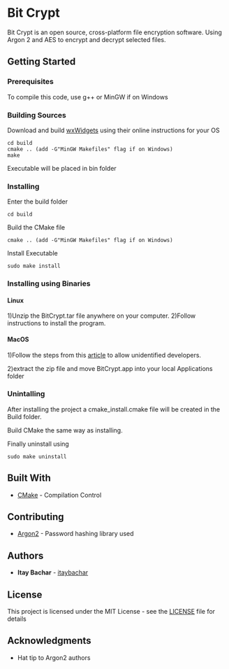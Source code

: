 # Bit Crypt

Bit Crypt is an open source, cross-platform file encryption software. Using Argon 2 and AES to encrypt and decrypt selected files.

## Getting Started

### Prerequisites

To compile this code, use g++ or MinGW if on Windows

### Building Sources

Download and build [wxWidgets](https://www.wxwidgets.org/downloads/) using their online instructions for your OS

```
cd build
cmake .. (add -G"MinGW Makefiles" flag if on Windows)
make
```
Executable will be placed in bin folder

### Installing


Enter the build folder

```
cd build
```

Build the CMake file

```
cmake .. (add -G"MinGW Makefiles" flag if on Windows)
```

Install Executable

```
sudo make install
```

### Installing using Binaries
#### Linux
1)Unzip the BitCrypt.tar file anywhere on your computer.
2)Follow instructions to install the program.

#### MacOS
1)Follow the steps from this [article](https://support.apple.com/guide/mac-help/open-a-mac-app-from-an-unidentified-developer-mh40616/mac) to allow unidentified developers.

2)extract the zip file and move BitCrypt.app into your local Applications folder

### Unintalling

After installing the project a cmake_install.cmake file will be created in the Build folder.

Build CMake the same way as installing.

Finally uninstall using

```
sudo make uninstall
```

## Built With

* [CMake](http://www.cmake.org) - Compilation Control

## Contributing

* [Argon2](https://github.com/p-h-c/phc-winner-argon2) - Password hashing library used

## Authors

* **Itay Bachar** - [itaybachar](https://github.com/itaybachar)

## License

This project is licensed under the MIT License - see the [LICENSE](LICENSE) file for details

## Acknowledgments

* Hat tip to Argon2 authors

